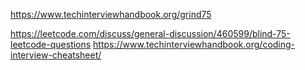 https://www.techinterviewhandbook.org/grind75

https://leetcode.com/discuss/general-discussion/460599/blind-75-leetcode-questions
https://www.techinterviewhandbook.org/coding-interview-cheatsheet/